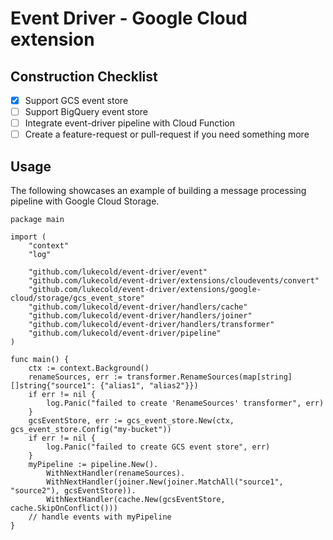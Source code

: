 # Event Driver - Google Cloud extension

## Construction Checklist
- [x] Support GCS event store
- [ ] Support BigQuery event store
- [ ] Integrate event-driver pipeline with Cloud Function
- [ ] Create a feature-request or pull-request if you need something more

## Usage

The following showcases an example of building a message processing pipeline with Google Cloud Storage.

```golang
package main

import (
    "context"
    "log"

    "github.com/lukecold/event-driver/event"
    "github.com/lukecold/event-driver/extensions/cloudevents/convert"
    "github.com/lukecold/event-driver/extensions/google-cloud/storage/gcs_event_store"
    "github.com/lukecold/event-driver/handlers/cache"
    "github.com/lukecold/event-driver/handlers/joiner"
    "github.com/lukecold/event-driver/handlers/transformer"
    "github.com/lukecold/event-driver/pipeline"
)

func main() {
    ctx := context.Background()
    renameSources, err := transformer.RenameSources(map[string][]string{"source1": {"alias1", "alias2"}})
    if err != nil {
        log.Panic("failed to create 'RenameSources' transformer", err)
    }
    gcsEventStore, err := gcs_event_store.New(ctx, gcs_event_store.Config("my-bucket"))
    if err != nil {
        log.Panic("failed to create GCS event store", err)
    }
    myPipeline := pipeline.New().
        WithNextHandler(renameSources).
        WithNextHandler(joiner.New(joiner.MatchAll("source1", "source2"), gcsEventStore)).
        WithNextHandler(cache.New(gcsEventStore, cache.SkipOnConflict()))
    // handle events with myPipeline
}
```
